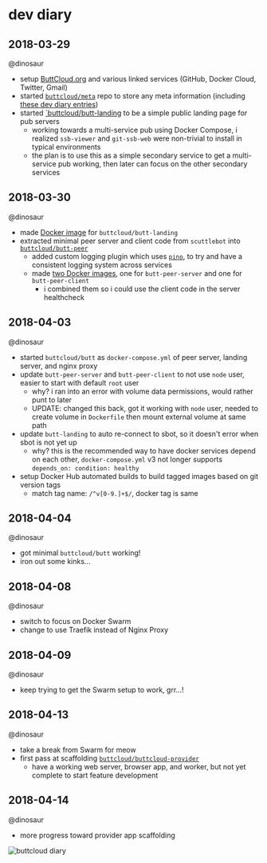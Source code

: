 # dev diary

## 2018-03-29

@dinosaur

- setup [ButtCloud.org](http://buttcloud.org) and various linked services (GitHub, Docker Cloud, Twitter, Gmail)
- started [`buttcloud/meta`](https://github.com/buttcloud/meta) repo to store any meta information (including [these dev diary entries](https://github.com/buttcloud/meta/blob/master/diary.md))
- started [`buttcloud/butt-landing](https://github.com/buttcloud/butt-landing) to be a simple public landing page for pub servers
  - working towards a multi-service pub using Docker Compose, i realized `ssb-viewer` and `git-ssb-web` were non-trivial to install in typical environments
  - the plan is to use this as a simple secondary service to get a multi-service pub working, then later can focus on the other secondary services

## 2018-03-30

@dinosaur

- made [Docker image](https://hub.docker.com/r/buttcloud/butt-landing) for `buttcloud/butt-landing`
- extracted minimal peer server and client code from `scuttlebot` into [`buttcloud/butt-peer`](https://github.com/buttcloud/butt-peer)
  - added custom logging plugin which uses [`pino`](https://github.com/pinojs/pino), to try and have a consistent logging system across services
  - made [two Docker images](https://hub.docker.com/r/buttcloud/butt-peer), one for `butt-peer-server` and one for `butt-peer-client`
    - i combined them so i could use the client code in the server healthcheck

## 2018-04-03

@dinosaur

- started `buttcloud/butt` as `docker-compose.yml` of peer server, landing server, and nginx proxy
- update `butt-peer-server` and `butt-peer-client` to not use `node` user, easier to start with default `root` user
  - why? i ran into an error with volume data permissions, would rather punt to later
  - UPDATE: changed this back, got it working with `node` user, needed to create volume in `Dockerfile` then mount external volume at same path
- update `butt-landing` to auto re-connect to sbot, so it doesn't error when sbot is not yet up
  - why? this is the recommended way to have docker services depend on each other, `docker-compose.yml` v3 not longer supports `depends_on: condition: healthy`
- setup Docker Hub automated builds to build tagged images based on git version tags
  - match tag name: `/^v[0-9.]+$/`, docker tag is same

## 2018-04-04

@dinosaur

- got minimal `buttcloud/butt` working!
- iron out some kinks...

## 2018-04-08

@dinosaur

- switch to focus on Docker Swarm
- change to use Traefik instead of Nginx Proxy

## 2018-04-09

@dinosaur

- keep trying to get the Swarm setup to work, grr...!

## 2018-04-13

@dinosaur

- take a break from Swarm for meow
- first pass at scaffolding [`buttcloud/buttcloud-provider`](https://github.com/buttcloud/buttcloud-provider)
  - have a working web server, browser app, and worker, but not yet complete to start feature development

## 2018-04-14

@dinosaur

- more progress toward provider app scaffolding

![buttcloud diary](./images/2018-04-14-buttcloud-landing.jpg)
